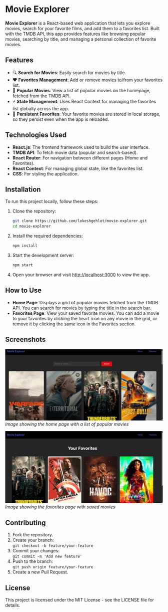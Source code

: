 # Movie Explorer

**Movie Explorer** is a React-based web application that lets you explore movies, search for your favorite films, and add them to a favorites list. Built with the TMDB API, this app provides features like browsing popular movies, searching by title, and managing a personal collection of favorite movies.

## Features

- 🔍 **Search for Movies**: Easily search for movies by title.
- ❤️ **Favorites Management**: Add or remove movies to/from your favorites list.
- 🌟 **Popular Movies**: View a list of popular movies on the homepage, fetched from the TMDB API.
- ⚡ **State Management**: Uses React Context for managing the favorites list globally across the app.
- 💾 **Persistent Favorites**: Your favorite movies are stored in local storage, so they persist even when the app is reloaded.

## Technologies Used

- **React.js**: The frontend framework used to build the user interface.
- **TMDB API**: To fetch movie data (popular and search-based).
- **React Router**: For navigation between different pages (Home and Favorites).
- **React Context**: For managing global state, like the favorites list.
- **CSS**: For styling the application.

## Installation

To run this project locally, follow these steps:

1. Clone the repository:
    ```bash
    git clone https://github.com/lokeshgehlot/movie-explorer.git
    cd movie-explorer
    ```

2. Install the required dependencies:
    ```bash
    npm install
    ```

3. Start the development server:
    ```bash
    npm start
    ```

4. Open your browser and visit [http://localhost:3000](http://localhost:3000) to view the app.

## How to Use

- **Home Page**: Displays a grid of popular movies fetched from the TMDB API. You can search for movies by typing the title in the search bar.
- **Favorites Page**: View your saved favorite movies. You can add a movie to your favorites by clicking the heart icon on any movie in the grid, or remove it by clicking the same icon in the Favorites section.

## Screenshots

![Home Page]( src/assets/Screenshots/home-page.png)
*Image showing the home page with a list of popular movies*

![Favorites Page](src/assets/Screenshots/favorite-page.png)
*Image showing the favorites page with saved movies*

## Contributing

1. Fork the repository.
2. Create your branch:  
   `git checkout -b feature/your-feature`
3. Commit your changes:  
   `git commit -m 'Add new feature'`
4. Push to the branch:  
   `git push origin feature/your-feature`
5. Create a new Pull Request.

## License

This project is licensed under the MIT License - see the LICENSE file for details.
